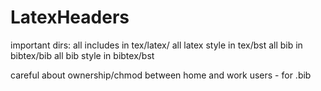 # LatexHeaders

important dirs:
all includes in tex/latex/
all latex style in tex/bst
all bib in bibtex/bib
all bib style in bibtex/bst

careful about ownership/chmod between home and work users - for .bib
